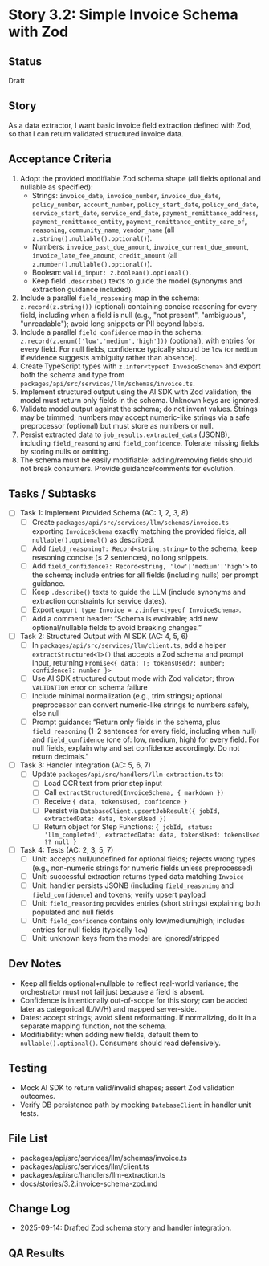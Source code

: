 # Story 3.2: Simple Invoice Schema with Zod

## Status
Draft

## Story
As a data extractor,
I want basic invoice field extraction defined with Zod,
so that I can return validated structured invoice data.

## Acceptance Criteria
1. Adopt the provided modifiable Zod schema shape (all fields optional and nullable as specified):
   - Strings: `invoice_date`, `invoice_number`, `invoice_due_date`, `policy_number`, `account_number`, `policy_start_date`, `policy_end_date`, `service_start_date`, `service_end_date`, `payment_remittance_address`, `payment_remittance_entity`, `payment_remittance_entity_care_of`, `reasoning`, `community_name`, `vendor_name` (all `z.string().nullable().optional()`).
   - Numbers: `invoice_past_due_amount`, `invoice_current_due_amount`, `invoice_late_fee_amount`, `credit_amount` (all `z.number().nullable().optional()`).
   - Boolean: `valid_input: z.boolean().optional()`.
   - Keep field `.describe()` texts to guide the model (synonyms and extraction guidance included).
2. Include a parallel `field_reasoning` map in the schema: `z.record(z.string())` (optional) containing concise reasoning for every field, including when a field is null (e.g., "not present", "ambiguous", "unreadable"); avoid long snippets or PII beyond labels.
3. Include a parallel `field_confidence` map in the schema: `z.record(z.enum(['low','medium','high']))` (optional), with entries for every field. For null fields, confidence typically should be `low` (or `medium` if evidence suggests ambiguity rather than absence).
4. Create TypeScript types with `z.infer<typeof InvoiceSchema>` and export both the schema and type from `packages/api/src/services/llm/schemas/invoice.ts`.
5. Implement structured output using the AI SDK with Zod validation; the model must return only fields in the schema. Unknown keys are ignored.
6. Validate model output against the schema; do not invent values. Strings may be trimmed; numbers may accept numeric-like strings via a safe preprocessor (optional) but must store as numbers or null.
7. Persist extracted data to `job_results.extracted_data` (JSONB), including `field_reasoning` and `field_confidence`. Tolerate missing fields by storing nulls or omitting.
8. The schema must be easily modifiable: adding/removing fields should not break consumers. Provide guidance/comments for evolution.

## Tasks / Subtasks
- [ ] Task 1: Implement Provided Schema (AC: 1, 2, 3, 8)
  - [ ] Create `packages/api/src/services/llm/schemas/invoice.ts` exporting `InvoiceSchema` exactly matching the provided fields, all `nullable().optional()` as described.
  - [ ] Add `field_reasoning?: Record<string,string>` to the schema; keep reasoning concise (≤ 2 sentences), no long snippets.
  - [ ] Add `field_confidence?: Record<string, 'low'|'medium'|'high'>` to the schema; include entries for all fields (including nulls) per prompt guidance.
  - [ ] Keep `.describe()` texts to guide the LLM (include synonyms and extraction constraints for service dates).
  - [ ] Export `export type Invoice = z.infer<typeof InvoiceSchema>`.
  - [ ] Add a comment header: “Schema is evolvable; add new optional/nullable fields to avoid breaking changes.”

- [ ] Task 2: Structured Output with AI SDK (AC: 4, 5, 6)
  - [ ] In `packages/api/src/services/llm/client.ts`, add a helper `extractStructured<T>()` that accepts a Zod schema and prompt input, returning `Promise<{ data: T; tokensUsed?: number; confidence?: number }>`
  - [ ] Use AI SDK structured output mode with Zod validator; throw `VALIDATION` error on schema failure
  - [ ] Include minimal normalization (e.g., trim strings); optional preprocessor can convert numeric-like strings to numbers safely, else null
  - [ ] Prompt guidance: “Return only fields in the schema, plus `field_reasoning` (1–2 sentences for every field, including when null) and `field_confidence` (one of: low, medium, high) for every field. For null fields, explain why and set confidence accordingly. Do not return decimals.”

- [ ] Task 3: Handler Integration (AC: 5, 6, 7)
  - [ ] Update `packages/api/src/handlers/llm-extraction.ts` to:
    - [ ] Load OCR text from prior step input
    - [ ] Call `extractStructured(InvoiceSchema, { markdown })`
    - [ ] Receive `{ data, tokensUsed, confidence }`
    - [ ] Persist via `DatabaseClient.upsertJobResult({ jobId, extractedData: data, tokensUsed })`
    - [ ] Return object for Step Functions: `{ jobId, status: 'llm_completed', extractedData: data, tokensUsed: tokensUsed ?? null }`

- [ ] Task 4: Tests (AC: 2, 3, 5, 7)
  - [ ] Unit: accepts null/undefined for optional fields; rejects wrong types (e.g., non-numeric strings for numeric fields unless preprocessed)
  - [ ] Unit: successful extraction returns typed data matching `Invoice`
  - [ ] Unit: handler persists JSONB (including `field_reasoning` and `field_confidence`) and tokens; verify upsert payload
  - [ ] Unit: `field_reasoning` provides entries (short strings) explaining both populated and null fields
  - [ ] Unit: `field_confidence` contains only low/medium/high; includes entries for null fields (typically `low`)
  - [ ] Unit: unknown keys from the model are ignored/stripped

## Dev Notes
- Keep all fields optional+nullable to reflect real-world variance; the orchestrator must not fail just because a field is absent.
- Confidence is intentionally out-of-scope for this story; can be added later as categorical (L/M/H) and mapped server-side.
- Dates: accept strings; avoid silent reformatting. If normalizing, do it in a separate mapping function, not the schema.
- Modifiability: when adding new fields, default them to `nullable().optional()`. Consumers should read defensively.

## Testing
- Mock AI SDK to return valid/invalid shapes; assert Zod validation outcomes.
- Verify DB persistence path by mocking `DatabaseClient` in handler unit tests.

## File List
- packages/api/src/services/llm/schemas/invoice.ts
- packages/api/src/services/llm/client.ts
- packages/api/src/handlers/llm-extraction.ts
- docs/stories/3.2.invoice-schema-zod.md

## Change Log
- 2025-09-14: Drafted Zod schema story and handler integration.

## QA Results
